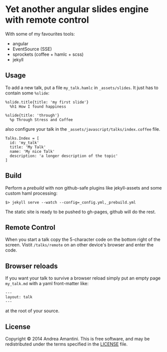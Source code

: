 # Yet another angular slides engine with remote control

With some of my favourites tools:

- angular
- EventSource (SSE)
- sprockets (coffee + hamlc + scss)
- jekyll

## Usage
To add a new talk, put a file `my_talk.hamlc`
in `_assets/slides`. It just has to contain some `%slide`:

```haml
%slide.title{title: 'my first slide'}
  %h1 How I found happiness

%slide{title: 'through'}
  %p Through Stress and Coffee
```

also configure your talk in the `_assets/javascript/talks/index.coffee` file.
```
Talks.Index = [
  id: 'my_talk'
  title: 'My Talk'
  name: 'My nice Talk'
  description: 'a longer description of the topic'
]
```

## Build
Perform a _prebuild_ with non github-safe
plugins like jekyll-assets and some custom haml processing:
```
$> jekyll serve --watch --config=_config.yml,_prebuild.yml
```
The static site is ready to be pushed to gh-pages, github
will do the rest.

## Remote Control

When you start a talk copy the 5-character code
on the bottom right of the screen.
Vistit `/talks/remote` on an other device's browser and enter the code.

## Browser reloads
If you want your talk to survive a browser reload
simply put an empty page
`my_talk.md` with a yaml front-matter like:
```
---
layout: talk
---
```
at the root of your source.

## License
Copyright © 2014 Andrea Amantini.
This is free software, and may be redistributed under the terms specified in the [LICENSE](https://github.com/zampino/talks/blob/master/LICENSE) file.
